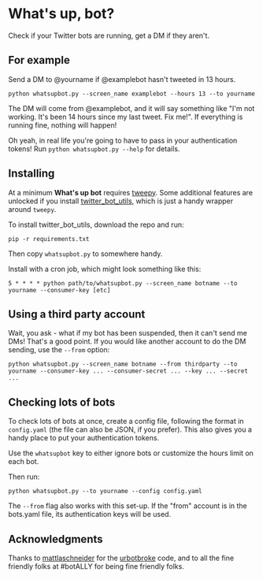 # What's up, bot?

Check if your Twitter bots are running, get a DM if they aren't.

## For example

Send a DM to @yourname if @examplebot hasn't tweeted in 13 hours.
````
python whatsupbot.py --screen_name examplebot --hours 13 --to yourname
````

The DM will come from @examplebot, and it will say something like "I'm not working. It's been 14 hours since my last tweet. Fix me!". If everything is running fine, nothing will happen!

Oh yeah, in real life you're going to have to pass in your authentication tokens! Run `python whatsupbot.py --help` for details.

## Installing

At a minimum **What's up bot** requires [tweepy](https://github.com/tweepy/tweepy). Some additional features are unlocked if you install [twitter_bot_utils](https://github.com/fitnr/twitter_bot_utils), which is just a handy wrapper around `tweepy`.

To install twitter_bot_utils, download the repo and run:
```
pip -r requirements.txt
```

Then copy `whatsupbot.py` to somewhere handy.

Install with a cron job, which might look something like this:
```
5 * * * * python path/to/whatsupbot.py --screen_name botname --to yourname --consumer-key [etc]
```

## Using a third party account

Wait, you ask - what if my bot has been suspended, then it can't send me DMs! That's a good point. If you would like another account to do the DM sending, use the `--from` option:
```
python whatsupbot.py --screen_name botname --from thirdparty --to yourname --consumer-key ... --consumer-secret ... --key ... --secret ...
```

## Checking lots of bots

To check lots of bots at once, create a config file, following the format in `config.yaml` (the file can also be JSON, if you prefer). This also gives you a handy place to put your authentication tokens.

Use the `whatsupbot` key to either ignore bots or customize the hours limit on each bot.

Then run:
```
python whatsupbot.py --to yourname --config config.yaml
```

The `--from` flag also works with this set-up. If the "from" account is in the bots.yaml file, its authentication keys will be used.

## Acknowledgments

Thanks to [mattlaschneider](https://github.com/mattlaschneider) for the [urbotbroke](https://twitter.com/urbotbroke) code, and to all the fine friendly folks at #botALLY for being fine friendly folks.

